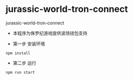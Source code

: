 # jurassic-world-tron-connect
jurassic-world-tron-connect

- 本程序为侏罗纪游戏提供波场钱包支持

- 第一步 安装环境
```
npm install
```

- 第二步 运行
```
npm run start
```
